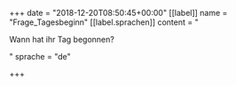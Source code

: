 +++
date = "2018-12-20T08:50:45+00:00"
[[label]]
name = "Frage_Tagesbeginn"
[[label.sprachen]]
content = "<p>Wann hat ihr Tag begonnen?</p>"
sprache = "de"

+++
